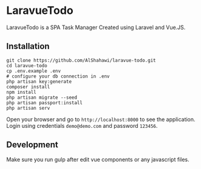 # LaravueTodo

LaravueTodo is a SPA Task Manager Created using Laravel and Vue.JS.

## Installation
```
git clone https://github.com/AlShahawi/laravue-todo.git
cd laravue-todo
cp .env.example .env
# configure your db connection in .env
php artisan key:generate
composer install
npm install
php artisan migrate --seed
php artisan passport:install
php artisan serv
```
Open your browser and go to `http://localhost:8000` to see the application.
Login using credentials `demo@demo.com` and password `123456`.

## Development
Make sure you run gulp after edit vue components or any javascript files.
